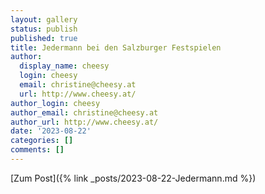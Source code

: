 ```yaml
---
layout: gallery
status: publish
published: true
title: Jedermann bei den Salzburger Festspielen
author:
  display_name: cheesy
  login: cheesy
  email: christine@cheesy.at
  url: http://www.cheesy.at/
author_login: cheesy
author_email: christine@cheesy.at
author_url: http://www.cheesy.at/
date: '2023-08-22'
categories: []
comments: []
---
```


[Zum Post]({% link _posts/2023-08-22-Jedermann.md %})

